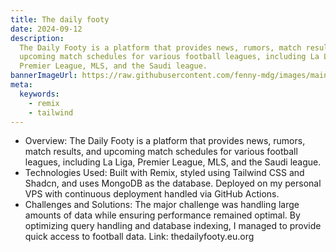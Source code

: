 ```yaml
---
title: The daily footy
date: 2024-09-12
description:
  The Daily Footy is a platform that provides news, rumors, match results, and
  upcoming match schedules for various football leagues, including La Liga,
  Premier League, MLS, and the Saudi league.
bannerImageUrl: https://raw.githubusercontent.com/fenny-mdg/images/main/funky-fusion-stack/screenshot.png
meta:
  keywords:
    - remix
    - tailwind
---
```


- Overview: The Daily Footy is a platform that provides news, rumors, match
  results, and upcoming match schedules for various football leagues, including
  La Liga, Premier League, MLS, and the Saudi league.
- Technologies Used: Built with Remix, styled using Tailwind CSS and Shadcn, and
  uses MongoDB as the database. Deployed on my personal VPS with continuous
  deployment handled via GitHub Actions.
- Challenges and Solutions: The major challenge was handling large amounts of
  data while ensuring performance remained optimal. By optimizing query handling
  and database indexing, I managed to provide quick access to football data.
  Link: thedailyfooty.eu.org
